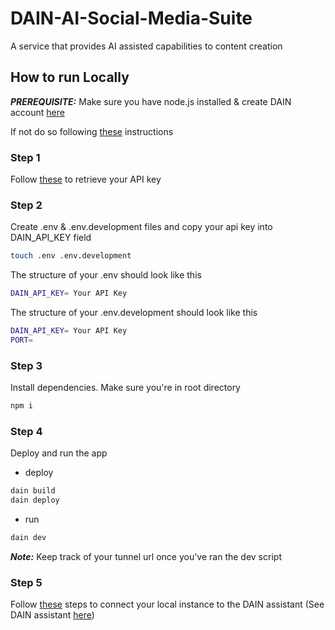 # DAIN-AI-Social-Media-Suite
 A service that provides AI assisted capabilities to content creation

## How to run Locally

***PREREQUISITE:*** Make sure you have node.js installed & create DAIN account [here](https://beachhacks-platform.dain.org/)

If not do so following [these](https://nodejs.org/en/download) instructions

### Step 1

Follow [these](https://beachhacks-docs.dain.org/docs/getting-started/services/project-setup) to retrieve your API key


### Step 2

Create .env & .env.development files and copy your api key into DAIN_API_KEY field

```bash
touch .env .env.development
```

The structure of your .env should look like this
```sh
DAIN_API_KEY= Your API Key
```

The structure of your .env.development should look like this
```sh
DAIN_API_KEY= Your API Key
PORT=
```

### Step 3

Install dependencies. Make sure you're in root directory

```bash
npm i
```

### Step 4

Deploy and run the app

- deploy
```bash
dain build
dain deploy
```
- run
```bash
dain dev
```

***Note:*** Keep track of your tunnel url once you've ran the dev script

### Step 5

Follow [these](https://beachhacks-docs.dain.org/docs/getting-started/services/test-out) steps to connect your local instance to the DAIN assistant (See DAIN assistant [here](https://beachhacks-assistant.dain.org/))

